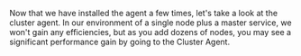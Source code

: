 Now that we have installed the agent a few times, let's take a look at the cluster agent. In our environment of a single node plus a master service, we won't gain any efficiencies, but as you add dozens of nodes, you may see a significant performance gain by going to the Cluster Agent. 